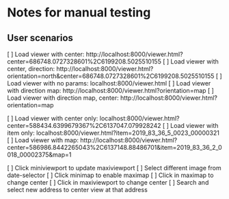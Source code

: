 # Notes for manual testing

## User scenarios

[ ] Load viewer with center: http://localhost:8000/viewer.html?center=686748.0727328601%2C6199208.5025510155
[ ] Load viewer with center, direction: http://localhost:8000/viewer.html?orientation=north&center=686748.0727328601%2C6199208.5025510155
[ ] Load viewer with no params: localhost:8000/viewer.html
[ ] Load viewer with direction map: http://localhost:8000/viewer.html?orientation=map
[ ] Load viewer with direction map, center: http://localhost:8000/viewer.html?orientation=map


[ ] Load viewer with center only: localhost:8000/viewer.html?center=588434.6399679367%2C6137047.079928242
[ ] Load viewer with item only: localhost:8000/viewer.html?item=2019_83_36_5_0023_00000321
[ ] Load viewer with map: http://localhost:8000/viewer.html?center=586986.8442265043%2C6137148.88486701&item=2019_83_36_2_0018_00002375&map=1

[ ] Click miniviewport to update maxiviewport 
[ ] Select different image from date-selector
[ ] Click minimap to enable maximap
[ ] Click in maximap to change center
[ ] Click in maxiviewport to change center
[ ] Search and select new address to center view at that address
